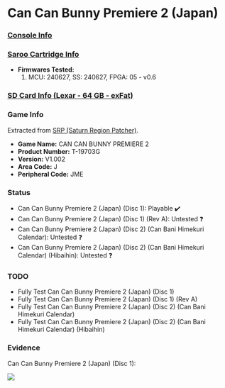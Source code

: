 # Can Can Bunny Premiere 2 (Japan)

### [Console Info](../../../../../Info/Consoles/VA13/README.md)

### [Saroo Cartridge Info](../../../../../Info/Cartridges/RetroGameParadiseStore/1.32F/README.md)

- <b>Firmwares Tested:</b>
  1. MCU: 240627, SS: 240627, FPGA: 05 - v0.6

### [SD Card Info (Lexar - 64 GB - exFat)](../../../../../Info/SdCards/Lexar/64GB/exfat/README.md)

### Game Info

Extracted from [SRP (Saturn Region Patcher)](https://segaxtreme.net/resources/saturn-region-patcher.81/download).

- <b>Game Name:</b> CAN CAN BUNNY PREMIERE 2
- <b>Product Number:</b> T-19703G
- <b>Version:</b> V1.002
- <b>Area Code:</b> J
- <b>Peripheral Code:</b> JME

### Status

- Can Can Bunny Premiere 2 (Japan) (Disc 1): Playable :heavy_check_mark:
- Can Can Bunny Premiere 2 (Japan) (Disc 1) (Rev A): Untested :question:
- Can Can Bunny Premiere 2 (Japan) (Disc 2) (Can Bani Himekuri Calendar): Untested :question:
- Can Can Bunny Premiere 2 (Japan) (Disc 2) (Can Bani Himekuri Calendar) (Hibaihin): Untested :question:

### TODO

- Fully Test Can Can Bunny Premiere 2 (Japan) (Disc 1)
- Fully Test Can Can Bunny Premiere 2 (Japan) (Disc 1) (Rev A)
- Fully Test Can Can Bunny Premiere 2 (Japan) (Disc 2) (Can Bani Himekuri Calendar)
- Fully Test Can Can Bunny Premiere 2 (Japan) (Disc 2) (Can Bani Himekuri Calendar) (Hibaihin)

### Evidence

Can Can Bunny Premiere 2 (Japan) (Disc 1):

[![](https://img.youtube.com/vi/5_iRYwLHPDo/0.jpg)](https://www.youtube.com/watch?v=5_iRYwLHPDo)
